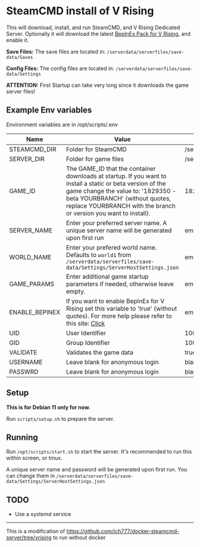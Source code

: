 # SteamCMD install of V Rising
This will download, install, and run SteamCMD, and V Rising Dedicated Server. 
Optionally it will download the latest [BepInEx Pack for V Rising](https://v-rising.thunderstore.io/package/BepInEx/BepInExPack_V_Rising/), and enable it.

**Save Files:** The save files are located in: `/serverdata/serverfiles/save-data/Saves`

**Config Files:** The config files are located in: `/serverdata/serverfiles/save-data/Settings`

**ATTENTION:** First Startup can take very long since it downloads the game server files!

## Example Env variables

Environment variables are in /opt/scripts/.env

| Name | Value | Example |
| --- | --- | --- |
| STEAMCMD_DIR | Folder for SteamCMD | /serverdata/steamcmd |
| SERVER_DIR | Folder for game files | /serverdata/serverfiles |
| GAME_ID | The GAME_ID that the container downloads at startup. If you want to install a static or beta version of the game change the value to: '1829350 -beta YOURBRANCH' (without quotes, replace YOURBRANCH with the branch or version you want to install). | 1829350 |
| SERVER_NAME | Enter your preferred server name. A unique server name will be generated upon first run | empty |
| WORLD_NAME | Enter your prefered world name. Defaults to `world1` from `/serverdata/serverfiles/save-data/Settings/ServerHostSettings.json` | empty |
| GAME_PARAMS | Enter additional game startup parameters if needed, otherwise leave empty. | empty |
| ENABLE_BEPINEX | If you want to enable BepInEx for V Rising set this variable to 'true' (without quotes). For more help please refer to this site: [Click](https://v-rising.thunderstore.io/package/BepInEx/BepInExPack_V_Rising/) | empty |
| UID | User Identifier | 1001 |
| GID | Group Identifier | 1001 |
| VALIDATE | Validates the game data | true |
| USERNAME | Leave blank for anonymous login | blank |
| PASSWRD | Leave blank for anonymous login | blank |


## Setup

**This is for Debian 11 only for now.**

Run `scripts/setup.sh` to prepare the server.

## Running

Run `/opt/scripts/start.sh` to start the server. It's recommended to run this within screen, or tmux.

A unique server name and password will be generated upon first run. 
You can change them in `/serverdata/serverfiles/save-data/Settings/ServerHostSettings.json`

## TODO

- Use a systemd service


---
This is a modification of https://github.com/ich777/docker-steamcmd-server/tree/vrising to run without docker
